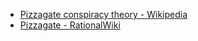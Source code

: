 - [Pizzagate conspiracy theory - Wikipedia](https://en.wikipedia.org/wiki/Pizzagate_conspiracy_theory)
- [Pizzagate - RationalWiki](https://rationalwiki.org/wiki/Pizzagate)
